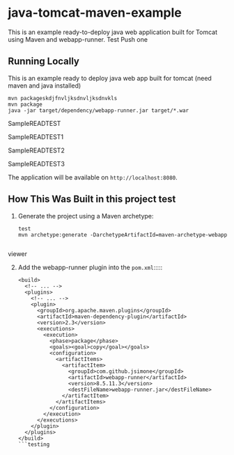 # java-tomcat-maven-example

This is an example ready-to-deploy java web application built for Tomcat using Maven and webapp-runner.
Test Push one
## Running Locally
This is an example ready to deploy java web app built for tomcat 
(need maven and java installed)

```    
mvn packageskdjfnvljksdnvljksdnvkls
mvn package
java -jar target/dependency/webapp-runner.jar target/*.war
```
SampleREADTEST

SampleREADTEST1

SampleREADTEST2

SampleREADTEST3

The application will be available on `http://localhost:8080`.

## How This Was Built in this project test

1. Generate the project using a Maven archetype:

   ```
   test
   mvn archetype:generate -DarchetypeArtifactId=maven-archetype-webapp
  
  viewer

2. Add the webapp-runner plugin into the `pom.xml`:::::

   ```
   <build>
     <!-- ... -->
     <plugins>
       <!-- ... -->
       <plugin>
         <groupId>org.apache.maven.plugins</groupId>
         <artifactId>maven-dependency-plugin</artifactId>
         <version>2.3</version>
         <executions>
           <execution>
             <phase>package</phase>
             <goals><goal>copy</goal></goals>
             <configuration>
               <artifactItems>
                 <artifactItem>
                   <groupId>com.github.jsimone</groupId>
                   <artifactId>webapp-runner</artifactId>
                   <version>8.5.11.3</version>
                   <destFileName>webapp-runner.jar</destFileName>
                 </artifactItem>
               </artifactItems>
             </configuration>
           </execution>
         </executions>
       </plugin>
     </plugins>
   </build>
   ```testing
   

